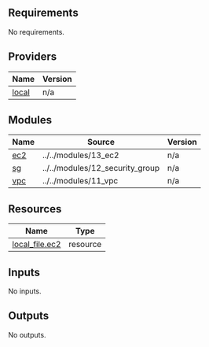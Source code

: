 <!-- BEGIN_TF_DOCS -->
## Requirements

No requirements.

## Providers

| Name | Version |
|------|---------|
| <a name="provider_local"></a> [local](#provider\_local) | n/a |

## Modules

| Name | Source | Version |
|------|--------|---------|
| <a name="module_ec2"></a> [ec2](#module\_ec2) | ../../modules/13_ec2 | n/a |
| <a name="module_sg"></a> [sg](#module\_sg) | ../../modules/12_security_group | n/a |
| <a name="module_vpc"></a> [vpc](#module\_vpc) | ../../modules/11_vpc | n/a |

## Resources

| Name | Type |
|------|------|
| [local_file.ec2](https://registry.terraform.io/providers/hashicorp/local/latest/docs/resources/file) | resource |

## Inputs

No inputs.

## Outputs

No outputs.
<!-- END_TF_DOCS -->
